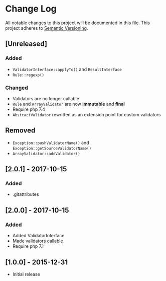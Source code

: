 # Change Log
All notable changes to this project will be documented in this file.
This project adheres to [Semantic Versioning](http://semver.org/).

## [Unreleased]

### Added
- `ValidatorInterface::applyTo()` and `ResultInterface`
- `Rule::regexp()`

### Changed
- Validators are no longer callable
- `Rule` and `ArrayValidator` are now **immutable** and **final**
- Require php 7.4
- `AbstractValidator` rewritten as an extension point for custom validators

## Removed
- `Exception::pushValidatorName()` and `Exception::getSourceValidatorName()`
- `ArrayValidator::addValidator()`

## [2.0.1] - 2017-10-15

### Added
- .gitattributes

## [2.0.0] - 2017-10-15

### Added
- Added ValidatorInterface
- Made validators callable
- Require php 7.1

## [1.0.0] - 2015-12-31
- Initial release
